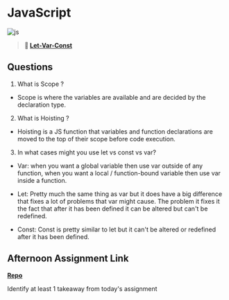 # JavaScript

![js](https://bcw.blob.core.windows.net/public/img/courses/js.gif)

> **📖 [Let-Var-Const](https://codeworksacademy.com/fs-student-guide/resources/wk2/01-Let-Var-Const)**

## Questions

1. What is Scope ?

- Scope is where the variables are available and are decided by the declaration type.

2. What is Hoisting ?

- Hoisting is a JS function that variables and function declarations are moved to the top of their scope before code execution.

3. In what cases might you use let vs const vs var?

- Var: when you want a global variable then use var outside of any function, when you want a local / function-bound variable then use var inside a function.

- Let: Pretty much the same thing as var but it does have a big difference that fixes a lot of problems that var might cause. The problem it fixes it the fact that after it has been defined it can be altered but can't be redefined.

- Const: Const is pretty similar to let but it can't be altered or redefined after it has been defined.

## Afternoon Assignment Link

**[Repo](https://github.com/Enderdr4gon74/scoreboard)**

Identify at least 1 takeaway from today's assignment
